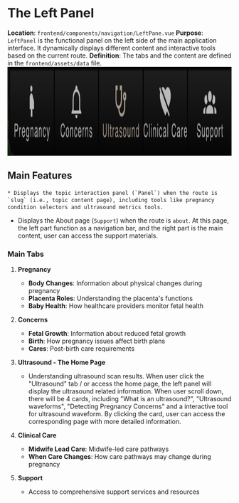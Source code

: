 # The Left Panel

**Location**: `frontend/components/navigation/LeftPane.vue`
**Purpose**: `LeftPanel` is the functional panel on the left side of the main application interface. It dynamically displays different content and interactive tools based on the current route.
**Definition**: The tabs and the content are defined in the `frontend/assets/data` file.
<img src="images/nav_bar.png" alt="drawing" style="height: 200px;"/>

## Main Features

    * Displays the topic interaction panel (`Panel`) when the route is `slug` (i.e., topic content page), including tools like pregnancy condition selectors and ultrasound metrics tools.

  * Displays the About page (`Support`) when the route is `about`. At this page, the left part function as a navigation bar, and the right part is the main content, user can access the support materials.

### Main Tabs

1. **Pregnancy** 
   - **Body Changes**: Information about physical changes during pregnancy
   - **Placenta Roles**: Understanding the placenta's functions
   - **Baby Health**: How healthcare providers monitor fetal health

2. **Concerns** 
   - **Fetal Growth**: Information about reduced fetal growth
   - **Birth**: How pregnancy issues affect birth plans
   - **Cares**: Post-birth care requirements

3. **Ultrasound - The Home Page** 
   - Understanding ultrasound scan results. When user click the "Ultrasound" tab / or access the home page, the left panel will display the ultrasound related information. When user scroll down, there will be 4 cards, including "What is an ultrasound?", "Ultrasound waveforms", "Detecting Pregnancy Concerns" and a interactive tool for ultrasound waveform. By clicking the  card, user can access the corresponding page with more detailed information. 
  
4. **Clinical Care** 
   - **Midwife Lead Care**: Midwife-led care pathways
   - **When Care Changes**: How care pathways may change during pregnancy

5. **Support** 
   - Access to comprehensive support services and resources



